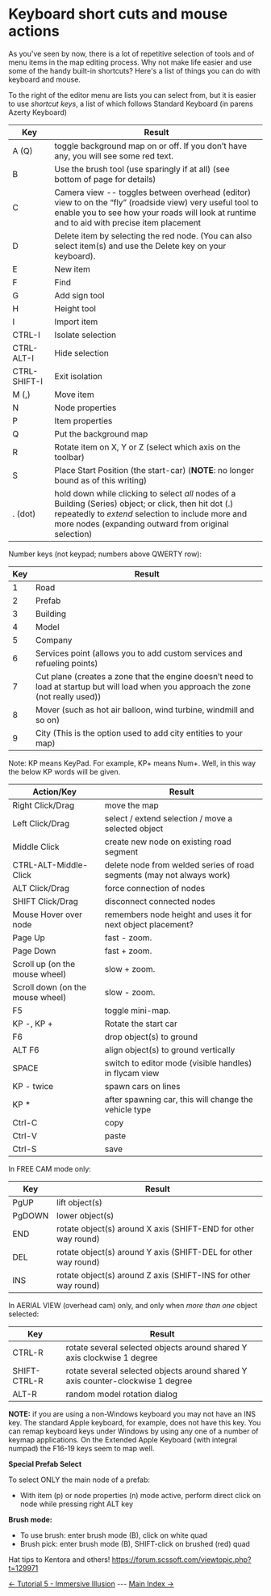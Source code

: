 # Keyboard short cuts and mouse actions

As you've seen by now, there is a lot of repetitive selection of tools and of menu items in the map editing process.  Why not make life easier and use some of the handy built-in shortcuts?  Here's a list of things you can do with keyboard and mouse.

To the right of the editor menu are lists you can select from, but it is easier to use *shortcut keys*, a list of which 
follows Standard Keyboard (in parens Azerty Keyboard)

Key | Result
------------ | -------------
A (Q) | toggle background map on or off. If you don’t have any, you will see some red text.
B | Use the brush tool (use sparingly if at all) (see bottom of page for details)
C | Camera view -- toggles between overhead (editor) view to on the “fly” (roadside view) very useful tool to enable you to see how your roads will look at runtime and to aid with precise item placement
D | Delete item by selecting the red node. (You can also select item(s) and use the Delete key on your keyboard).
E | New item
F | Find
G | Add sign tool
H | Height tool
I | Import item
CTRL-I | Isolate selection
CTRL-ALT-I | Hide selection
CTRL-SHIFT-I | Exit isolation
M (,) | Move item
N | Node properties
P | Item properties
Q | Put the background map
R | Rotate item on X, Y or Z (select which axis on the toolbar)
S | Place Start Position (the start-car) (**NOTE**: no longer bound as of this writing)
. (dot) |  hold down while clicking to select *all* nodes of a Building (Series) object;  or click, then hit dot (.) repeatedly to *extend* selection to include more and more nodes (expanding outward from original selection)

Number keys (not keypad;  numbers above QWERTY row):

Key | Result
------------ | -------------
1 | Road
2 | Prefab
3 | Building
4 | Model
5 | Company
6 | Services point (allows you to add custom services and refueling points)
7 | Cut plane (creates a zone that the engine doesn’t need to load at startup but will load when you approach the zone (not really used))
8 | Mover (such as hot air balloon, wind turbine, windmill and so on)
9 | City (This is the option used to add city entities to your map)

Note: KP means KeyPad. For example, KP+ means Num+. Well, in this way the below KP words will be given.

Action/Key | Result 
----------- | -------------
Right Click/Drag | move the map
Left Click/Drag | select / extend selection / move a selected object
Middle Click | create new node on existing road segment
CTRL-ALT-Middle-Click | delete node from welded series of road segments (may not always work)
ALT Click/Drag | force connection of nodes
SHIFT Click/Drag | disconnect connected nodes
Mouse Hover over node | remembers node height and uses it for next object placement?
Page Up | fast - zoom.
Page Down | fast + zoom.
Scroll up (on the mouse wheel) | slow + zoom.
Scroll down (on the mouse wheel) | slow - zoom.
F5 | toggle mini-map.
KP -, KP + | Rotate the start car
F6 | drop object(s) to ground
ALT F6 | align object(s) to ground vertically 
SPACE | switch to editor mode (visible handles) in flycam view
KP - twice | spawn cars on lines
KP * | after spawning car, this will change the vehicle type
Ctrl-C | copy
Ctrl-V | paste
Ctrl-S | save

In FREE CAM mode only:

Key|Result
------------ | -------------
PgUP   | lift object(s) 
PgDOWN | lower object(s) 
END  | rotate object(s) around X axis (SHIFT-END  for other way round)
DEL  | rotate object(s) around Y axis (SHIFT-DEL  for other way round)
INS  | rotate object(s) around Z axis (SHIFT-INS  for other way round)

In AERIAL VIEW (overhead cam) only, and only when *more than one* object selected:

Key | Result
------------ | -------------
CTRL-R  | rotate several selected objects around shared Y axis clockwise 1 degree
SHIFT-CTRL-R  | rotate several selected objects around shared Y axis counter-clockwise 1 degree
ALT-R  | random model rotation dialog

**NOTE:** if you are using a non-Windows keyboard you may not have an INS key.  The standard Apple keyboard, for example, does not have this key.  You can remap keyboard keys under Windows by using any one of a number of keymap applications.  On the Extended Apple Keyboard (with integral numpad) the F16-19 keys seem to map well.

**Special Prefab Select**

To select ONLY the main node of a prefab:
   * With item (p) or node properties (n) mode active, perform direct click on node while pressing right ALT key

**Brush mode:**

* To use brush: enter brush mode (B), click on white quad
* Brush pick: enter brush mode (B), SHIFT-click on brushed (red) quad


Hat tips to Kentora and others!
https://forum.scssoft.com/viewtopic.php?t=129971

[<- Tutorial 5 - Immersive Illusion](5_illusion.md) --- [Main Index ->](index.md)

